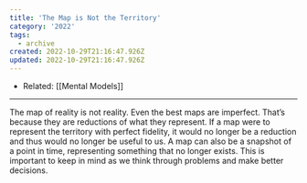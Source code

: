 ```yaml
---
title: 'The Map is Not the Territory'
category: '2022'
tags:
  - archive
created: 2022-10-29T21:16:47.926Z
updated: 2022-10-29T21:16:47.926Z
---
```


- Related: [[Mental Models]]

---

The map of reality is not reality. Even the best maps are imperfect. That’s because they are reductions of what they represent. If a map were to represent the territory with perfect fidelity, it would no longer be a reduction and thus would no longer be useful to us. A map can also be a snapshot of a point in time, representing something that no longer exists. This is important to keep in mind as we think through problems and make better decisions.